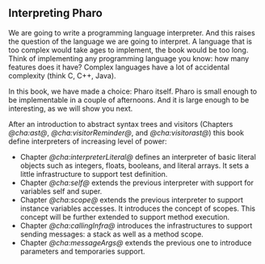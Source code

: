 ## Interpreting Pharo

We are going to write a programming language interpreter. And this raises the question of the language we are going to interpret.
A language that is too complex would take ages to implement, the book would be too long.
Think of implementing any programming language you know: how many features does it have?
Complex languages have a lot of accidental complexity (think C, C++, Java).

In this book, we have made a choice: Pharo itself. 
Pharo is small enough to be implementable in a couple of afternoons.
And it is large enough to be interesting, as we will show you next.

After an introduction to abstract syntax trees and visitors (Chapters *@cha:ast@*, *@cha:visitorReminder@*, and *@cha:visitorast@*) this book 
define interpreters of increasing level of power:

- Chapter *@cha:interpreterLiteral@* defines an interpreter of basic literal objects such as integers, floats, booleans, and literal arrays. It sets a little infrastructure to support test definition.
- Chapter *@cha:self@* extends the previous interpreter with support for variables self and super.
- Chapter *@cha:scope@* extends the previous interpreter to support instance variables accesses. It introduces the concept of scopes. This concept will be further extended to support method execution. 
- Chapter *@cha:callingInfra@* introduces the infrastructures to support sending messages: a stack as well as a method scope. 
- Chapter *@cha:messageArgs@* extends the previous one to introduce parameters and temporaries support. 


